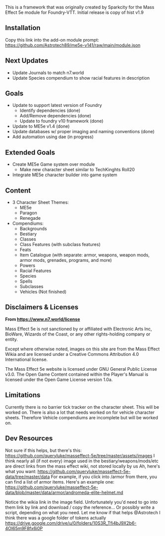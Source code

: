 This is a framework that was originally created by Sparkcity for the Mass Effect 5e module for Foundry-VTT.
Initial release is copy of hist v1.9

## Installation 
Copy this link into the add-on module prompt:
https://github.com/Astrotech89/me5e-v141/raw/main/module.json

## Next Updates
   * Update Journals to match n7.world
   * Update Species compendium to show racial features in description


## Goals
* Update to support latest version of Foundry
    * Identify dependencies (done)
    * Add/Remove dependencies (done)
    * Update to foundry v10 framework (done)
* Update to ME5e v1.4 (done)
* Update databases w/ proper imaging and naming conventions (done)
* Add automation using dae (in progress)

## Extended Goals
* Create ME5e Game system over module
    * Make new character sheet similar to TechKinghts Roll20
* Integrate ME5e character builder into game system

<!-- 
Beginning of Sparkcity's README

[![Foundry](https://img.shields.io/badge/Foundry%40Minimum-0.7.5-green)](https://foundryvtt.com/)
[![Foundry](https://img.shields.io/badge/Foundry%40CompatibleCore-0.7.7-brightgreen)](https://foundryvtt.com/)
[![dnd5e](https://img.shields.io/badge/dnd5e-1.1.1-orange)](https://gitlab.com/foundrynet/dnd5e)
![GitHub All Releases](https://img.shields.io/github/downloads/sparkcity/fvtt-me5e/total)
![GitHub @Latest](https://img.shields.io/github/downloads/sparkcity/fvtt-me5e/latest/total)
 -->
<!-- ## Attributions
* Icons are from [Game-icons.net](https://game-icons.net/). Specifically: Missile launcher icon by Delapouite; Pistol gun icon by John Colburn; Sawed-off shotgun icon by Delapouite; MP5 by Delapouite; Uzi icon by Delapouite; CPU icon by Delapouite; Battle gear icon by Lorc; Silver bullet icon by Delapouite; Scout ship icon by Delapouite; Bracer icon by Delapouite; Greaves icon by Delapouite; Barbute icon by Lorc; Shoulder armor icon by Delapouite.
* App background is from [CharlVera on Pixabay](https://pixabay.com/illustrations/space-earth-gala-planet-universe-4634011/).
* Compendium content from ME5e. In order to be compliant with copyright restrictions and not to infringe on any copyright, copyrighted materials, names, or otherwise uniquely distinguishable words related to existing IPs have been omitted or changed. For full content, GMs and Players should refer to the website for ME5e.
 -->
## Content
* 3 Character Sheet Themes:
    * ME5e
    * Paragon
    * Renegade
* Compendiums:
    * Backgrounds
    * Bestiary
    * Classes 
    * Class Features (with subclass features)
    * Feats
    * Item Catalogue (with separate: armor, weapons, weapon mods, armor mods, grenades, programs, and more)
    * Powers
    * Racial Features
    * Species
    * Spells
    * Subclasses
    * Vehicles (Not finished)

## Disclaimers & Licenses
**From https://www.n7.world/license**

Mass Effect 5e is not sanctioned by or affiliated with Electronic Arts Inc, BioWare, Wizards of the Coast, or any other rights-holding company or entity.

Except where otherwise noted, images on this site are from the Mass Effect Wikia and are licensed under a Creative Commons Attribution 4.0 International license.

The Mass Effect 5e website is licensed under GNU General Public License v3.0. The Open Game Content contained within the Player's Manual is licensed under the Open Game License version 1.0a.

## Limitations
Currently there is no barrier tick tracker on the character sheet.  This will be worked on.
There is also a lot that needs worked on for vehicle character sheets.  Therefore Vehicle compendiums are incomplete but will be worked on.


## Dev Resources

Not sure if this helps, but there's this:
https://github.com/queryluke/masseffect-5e/tree/master/assets/images
I think nearly all (if not every) image used in the bestiary/weapons/mods/etc are direct links from the mass effect wiki, not stored locally by us
Ah, here's what you want:
https://github.com/queryluke/masseffect-5e-data/tree/master/data
For example, if you click into /armor from there, you can find a list of armor items. Here's an example one:
https://github.com/queryluke/masseffect-5e-data/blob/master/data/armor/andromeda-elite-helmet.md

Notice the wikia link in the image field. Unfortunately you'd need to go into them link by link and download / copy the reference... Or possibly write a script, depending on what you need.
Let me know if that helps @Astrotech
I think there was a google folder of tokens actually
https://drive.google.com/drive/u/0/folders/10S3R_Tfi4bJ9X2b6-4OI65m9F8fx6i0P
